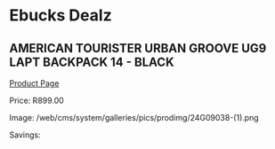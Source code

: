 
# Ebucks Dealz
## AMERICAN TOURISTER URBAN GROOVE UG9 LAPT BACKPACK 14 - BLACK
[Product Page](https://www.ebucks.com/web/shop/productSelected.do?prodId=1236140162&catId=365267763)

Price: R899.00

Image: /web/cms/system/galleries/pics/prodimg/24G09038-(1).png

Savings: 


	